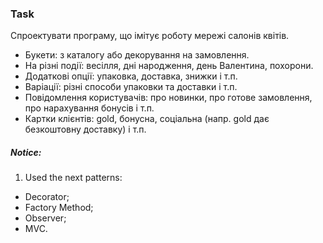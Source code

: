### Task

Спроектувати програму, що імітує роботу мережі салонів квітів.

- Букети: з каталогу або декорування на замовлення.
- На різні події: весілля, дні народження, день Валентина, похорони.
- Додаткові опції: упаковка, доставка, знижки і т.п.
- Варіації: різні способи упаковки та доставки і т.п.
- Повідомлення користувачів: про новинки, про готове замовлення, про нарахування бонусів і т.п.
- Картки клієнтів: gold, бонусна, соціальна (напр. gold дає безкоштовну доставку) і т.п.


##### Notice: 
1. Used the next patterns:
- Decorator;
- Factory Method;
- Observer;
- MVC.
